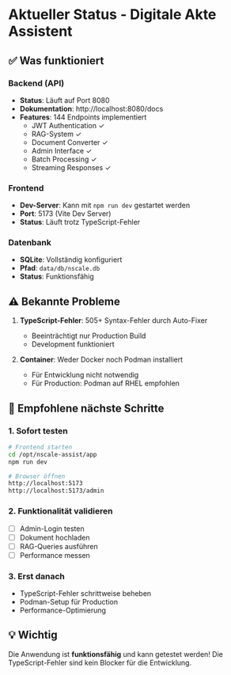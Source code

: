 # Aktueller Status - Digitale Akte Assistent

## ✅ Was funktioniert

### Backend (API)
- **Status**: Läuft auf Port 8080
- **Dokumentation**: http://localhost:8080/docs
- **Features**: 144 Endpoints implementiert
  - JWT Authentication ✓
  - RAG-System ✓
  - Document Converter ✓
  - Admin Interface ✓
  - Batch Processing ✓
  - Streaming Responses ✓

### Frontend  
- **Dev-Server**: Kann mit `npm run dev` gestartet werden
- **Port**: 5173 (Vite Dev Server)
- **Status**: Läuft trotz TypeScript-Fehler

### Datenbank
- **SQLite**: Vollständig konfiguriert
- **Pfad**: `data/db/nscale.db`
- **Status**: Funktionsfähig

## ⚠️ Bekannte Probleme

1. **TypeScript-Fehler**: 505+ Syntax-Fehler durch Auto-Fixer
   - Beeinträchtigt nur Production Build
   - Development funktioniert

2. **Container**: Weder Docker noch Podman installiert
   - Für Entwicklung nicht notwendig
   - Für Production: Podman auf RHEL empfohlen

## 🎯 Empfohlene nächste Schritte

### 1. Sofort testen
```bash
# Frontend starten
cd /opt/nscale-assist/app
npm run dev

# Browser öffnen
http://localhost:5173
http://localhost:5173/admin
```

### 2. Funktionalität validieren
- [ ] Admin-Login testen
- [ ] Dokument hochladen
- [ ] RAG-Queries ausführen
- [ ] Performance messen

### 3. Erst danach
- TypeScript-Fehler schrittweise beheben
- Podman-Setup für Production
- Performance-Optimierung

## 💡 Wichtig

Die Anwendung ist **funktionsfähig** und kann getestet werden! 
Die TypeScript-Fehler sind kein Blocker für die Entwicklung.